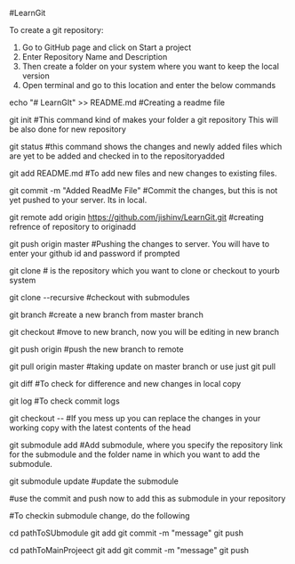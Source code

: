 #LearnGit 

To create a git repository:
1. Go to GitHub page and click on Start a project
2. Enter Repository Name and Description
3. Then create a folder on your system where you want to keep the local version
4. Open terminal and go to this location and enter the below commands

echo  "# LearnGIt" >> README.md
#Creating a readme file

git init
#This command kind of makes your folder a git repository This will be also done for new repository

git status
#this command shows the changes and newly added files which are yet to be added and checked in to the repositoryadded

git add README.md
#To add new files and new changes to existing files.


git commit -m "Added ReadMe File"
#Commit the changes, but this is not yet pushed to your server. Its in local.

git remote add origin https://github.com/jishinv/LearnGit.git
#creating refrence of repository to originadd

git push origin master
#Pushing the changes to server. You will have to enter your github id and password if prompted

git clone  <url>
#<url> is the repository which you want to clone or checkout to yourb system


git clone  <url>   --recursive
#checkout with submodules


git branch <new-branch>
#create a new branch from master branch

git checkout <new-branch>
#move to new branch, now you will be editing in new branch

git push origin <new-branch>
#push the new branch to remote

git pull origin master
#taking update on master branch or use just git pull


git diff
#To check for difference  and new changes in local copy


git log
#To check commit logs

git checkout --<filename>
#If you mess up you can replace the changes in your working copy with the latest contents of the head


git submodule add <submodule url> <foldername>
#Add submodule, where you specify the repository link for the submodule and the folder name in which you want to add the submodule.

git submodule update
#update the submodule

#use the commit and push now to add this as submodule in your repository

#To checkin submodule change, do the following

cd pathToSUbmodule
git add <filename>
git commit -m "message"
git push

cd pathToMainProjeect
git add <pathToSubModule>
git commit -m "message"
git push
